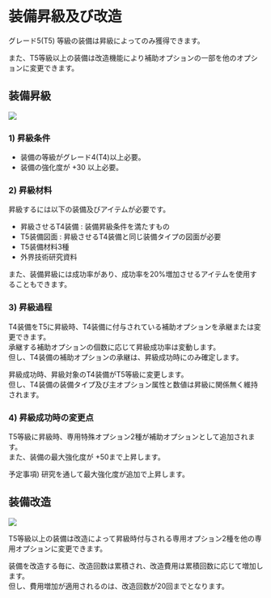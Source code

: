 # 装備昇級及び改造

グレード5(T5) 等級の装備は昇級によってのみ獲得できます。

また、T5等級以上の装備は改造機能により補助オプションの一部を他のオプションに変更できます。


## 装備昇級
![](https://astrokings.s3.ap-northeast-2.amazonaws.com/html/img/help/205_01.jpg)

### 1) 昇級条件
- 装備の等級がグレード4(T4)以上必要。
- 装備の強化度が +30 以上必要。


### 2) 昇級材料

昇級するには以下の装備及びアイテムが必要です。

- 昇級させるT4装備 : 装備昇級条件を満たすもの
- T5装備図面 : 昇級させるT4装備と同じ装備タイプの図面が必要
- T5装備材料3種
- 外界技術研究資料


また、装備昇級には成功率があり、成功率を20%増加させるアイテムを使用することもできます。 


### 3) 昇級過程

T4装備をT5に昇級時、T4装備に付与されている補助オプションを承継または変更できます。<br>
承継する補助オプションの個数に応じて昇級成功率は変動します。<br>
但し、T4装備の補助オプションの承継は、昇級成功時にのみ確定します。

昇級成功時、昇級対象のT4装備がT5等級に変更します。<br>
但し、T4装備の装備タイプ及び主オプション属性と数値は昇級に関係無く維持されます。


### 4) 昇級成功時の変更点

T5等級に昇級時、専用特殊オプション2種が補助オプションとして追加されます。<br>
また、装備の最大強化度が +50まで上昇します。

予定事項) 研究を通して最大強化度が追加で上昇します。



## 装備改造
![](https://astrokings.s3.ap-northeast-2.amazonaws.com/html/img/help/205_02.jpg)

T5等級以上の装備は改造によって昇級時付与される専用オプション2種を他の専用オプションに変更できます。<br>

装備を改造する毎に、改造回数は累積され、改造費用は累積回数に応じて増加します。<br>
但し、費用増加が適用されるのは、改造回数が20回までとなります。
